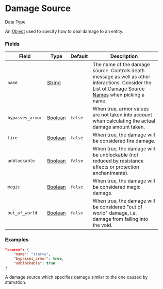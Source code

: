 # Damage Source

[Data Type](../data_types.md)

An [Object](object.md) used to specify how to deal damage to an entity.


### Fields

Field  | Type | Default | Description
-------|------|---------|-------------
`name` | [String](string.md) | | The name of the damage source. Controls death message as well as other interactions. Consider the [List of Damage Source Names](https://origins.readthedocs.io/en/latest/misc/extras/damage_source_names/) when picking a name.
`bypasses_armor` | [Boolean](boolean.md) | `false` | When true, armor values are not taken into account when calculating the actual damage amount taken.
`fire` | [Boolean](boolean.md) | `false` | When true, the damage will be considered fire damage.
`unblockable` | [Boolean](boolean.md) | `false` | When true, the damage will be unblockable (not reduced by resistance effects or protection enchantments).
`magic` | [Boolean](boolean.md) | `false` | When true, the damage will be considered magic damage.
`out_of_world` | [Boolean](boolean.md) | `false` | When true, the damage will be considered "out of world" damage, i.e. damage from falling into the void.


### Examples

```json
"source": {
	"name": "starve",
	"bypasses_armor": true,
	"unblockable": true
}
```

A damage source which specifies damage similar to the one caused by starvation.